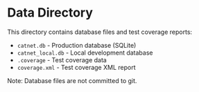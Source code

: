 # Data Directory

This directory contains database files and test coverage reports:

- `catnet.db` - Production database (SQLite)
- `catnet_local.db` - Local development database
- `.coverage` - Test coverage data
- `coverage.xml` - Test coverage XML report

Note: Database files are not committed to git.